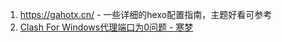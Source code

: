 1. https://gahotx.cn/   - 一些详细的hexo配置指南，主题好看可参考
2. [Clash For Windows代理端口为0问题 - 寒梦](https://siegelion.cn/2022/01/31/Clash%20For%20Windows%E4%BB%A3%E7%90%86%E7%AB%AF%E5%8F%A3%E4%B8%BA0%E9%97%AE%E9%A2%98/)